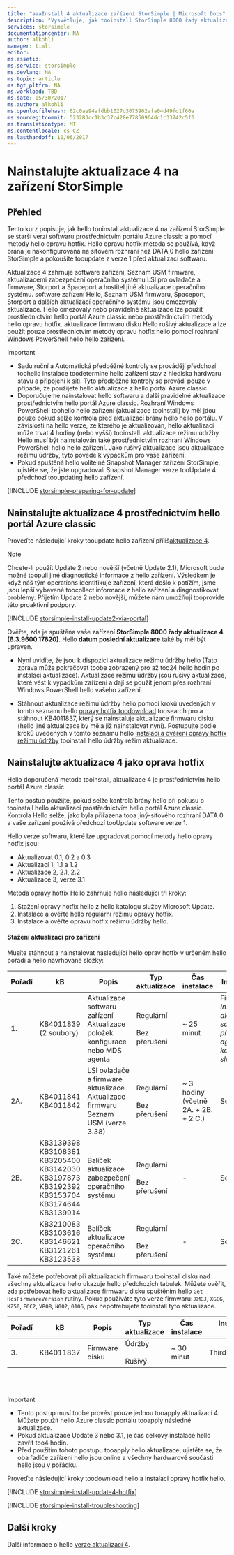 ```yaml
---
title: "aaaInstall 4 aktualizace zařízení StorSimple | Microsoft Docs"
description: "Vysvětluje, jak tooinstall StorSimple 8000 řady aktualizace 4 na vašem zařízení řady StorSimple 8000."
services: storsimple
documentationcenter: NA
author: alkohli
manager: timlt
editor: 
ms.assetid: 
ms.service: storsimple
ms.devlang: NA
ms.topic: article
ms.tgt_pltfrm: NA
ms.workload: TBD
ms.date: 05/30/2017
ms.author: alkohli
ms.openlocfilehash: 62c0ae94afdbb1027d3075962afa04d49fd1f60a
ms.sourcegitcommit: 523283cc1b3c37c428e77850964dc1c33742c5f0
ms.translationtype: MT
ms.contentlocale: cs-CZ
ms.lasthandoff: 10/06/2017
---
```

# <a name="install-update-4-on-your-storsimple-device"></a>Nainstalujte aktualizace 4 na zařízení StorSimple

## <a name="overview"></a>Přehled

Tento kurz popisuje, jak hello tooinstall aktualizace 4 na zařízení StorSimple se starší verzí softwaru prostřednictvím portálu Azure classic a pomocí metody hello opravu hotfix. Hello opravu hotfix metoda se používá, když brána je nakonfigurovaná na síťovém rozhraní než DATA 0 hello zařízení StorSimple a pokoušíte tooupdate z verze 1 před aktualizací softwaru.

Aktualizace 4 zahrnuje software zařízení, Seznam USM firmware, aktualizacemi zabezpečení operačního systému LSI pro ovladače a firmware, Storport a Spaceport a hostitel jiné aktualizace operačního systému.  software zařízení Hello, Seznam USM firmwaru, Spaceport, Storport a dalších aktualizací operačního systému jsou omezovaly aktualizace. Hello omezovaly nebo pravidelné aktualizace lze použít prostřednictvím hello portál Azure classic nebo prostřednictvím metody hello opravu hotfix. aktualizace firmwaru disku Hello rušivý aktualizace a lze použít pouze prostřednictvím metody opravu hotfix hello pomocí rozhraní Windows PowerShell hello hello zařízení. 

> [!IMPORTANT]
> * Sadu ruční a Automatická předběžné kontroly se provádějí předchozí toohello instalace toodetermine hello zařízení stav z hlediska hardwaru stavu a připojení k síti. Tyto předběžné kontroly se provádí pouze v případě, že použijete hello aktualizace z hello portál Azure classic.
> * Doporučujeme nainstalovat hello softwaru a další pravidelné aktualizace prostřednictvím hello portál Azure classic. Rozhraní Windows PowerShell toohello hello zařízení (aktualizace tooinstall) by měl jdou pouze pokud selže kontrola před aktualizací brány hello hello portálu. V závislosti na hello verze, ze kterého je aktualizován, hello aktualizací může trvat 4 hodiny (nebo vyšší) tooinstall. aktualizace režimu údržby Hello musí být nainstalován také prostřednictvím rozhraní Windows PowerShell hello hello zařízení. Jako rušivý aktualizace jsou aktualizace režimu údržby, tyto povede k výpadkům pro vaše zařízení.
> * Pokud spuštěná hello volitelné Snapshot Manager zařízení StorSimple, ujistěte se, že jste upgradovali Snapshot Manager verze tooUpdate 4 předchozí tooupdating hello zařízení.


[!INCLUDE [storsimple-preparing-for-update](../../includes/storsimple-preparing-for-updates.md)]

## <a name="install-update-4-via-hello-azure-classic-portal"></a>Nainstalujte aktualizace 4 prostřednictvím hello portál Azure classic
Proveďte následující kroky tooupdate hello zařízení příliš[aktualizace 4](storsimple-update4-release-notes.md).

> [!NOTE]
> Chcete-li použít Update 2 nebo novější (včetně Update 2.1), Microsoft bude možné toopull jiné diagnostické informace z hello zařízení. Výsledkem je když náš tým operations identifikuje zařízení, která došlo k potížím, jsme jsou lepší vybavené toocollect informace z hello zařízení a diagnostikovat problémy. Přijetím Update 2 nebo novější, můžete nám umožňují tooprovide této proaktivní podpory. 

[!INCLUDE [storsimple-install-update2-via-portal](../../includes/storsimple-install-update2-via-portal.md)]

Ověřte, zda je spuštěna vaše zařízení **StorSimple 8000 řady aktualizace 4 (6.3.9600.17820)**. Hello **datum poslední aktualizace** také by měl být upraven. 

* Nyní uvidíte, že jsou k dispozici aktualizace režimu údržby hello (Tato zpráva může pokračovat toobe zobrazený pro až too24 hello hodin po instalaci aktualizace). Aktualizace režimu údržby jsou rušivý aktualizace, které vést k výpadkům zařízení a dají se použít jenom přes rozhraní Windows PowerShell hello vašeho zařízení.
 
* Stáhnout aktualizace režimu údržby hello pomocí kroků uvedených v tomto seznamu hello [opravy hotfix toodownload](#to-download-hotfixes) toosearch pro a stáhnout KB4011837, který se nainstaluje aktualizace firmwaru disku (hello jiné aktualizace by měla již nainstalovat nyní). Postupujte podle kroků uvedených v tomto seznamu hello [instalaci a ověření opravy hotfix režimu údržby](#to-install-and-verify-maintenance-mode-hotfixes) tooinstall hello údržby režim aktualizace. 

## <a name="install-update-4-as-a-hotfix"></a>Nainstalujte aktualizace 4 jako oprava hotfix
Hello doporučená metoda tooinstall, aktualizace 4 je prostřednictvím hello portál Azure classic.

Tento postup použijte, pokud selže kontrola brány hello při pokusu o tooinstall hello aktualizací prostřednictvím hello portál Azure classic. Kontrola Hello selže, jako byla přiřazena tooa jiný-síťového rozhraní DATA 0 a vaše zařízení používá předchozí tooUpdate software verze 1.

Hello verze softwaru, které lze upgradovat pomocí metody hello opravy hotfix jsou:

* Aktualizovat 0.1, 0.2 a 0.3
* Aktualizací 1, 1.1 a 1.2
* Aktualizace 2, 2.1, 2.2
* Aktualizace 3, verze 3.1 


Metoda opravy hotfix Hello zahrnuje hello následující tři kroky:

1. Stažení opravy hotfix hello z hello katalogu služby Microsoft Update.
2. Instalace a ověřte hello regulární režimu opravy hotfix.
3. Instalace a ověřte opravu hotfix režimu údržby hello.

#### <a name="download-updates-for-your-device"></a>Stažení aktualizací pro zařízení

Musíte stáhnout a nainstalovat následující hello oprav hotfix v určeném hello pořadí a hello navrhované složky:

| Pořadí | kB | Popis | Typ aktualizace | Čas instalace |Instalace ve složce|
| --- | --- | --- | --- | --- | --- |
| 1. |KB4011839 <br> (2 soubory) |Aktualizace softwaru zařízení <br> Aktualizace položek konfigurace nebo MDS agenta |Regulární <br></br>Bez přerušení |~ 25 minut |FirstOrderUpdate <br> _Instalace aktualizace softwaru zařízení před aktualizací agenta položek konfigurace nebo služby MDS_|
| 2A. |KB4011841 <br> KB4011842 |LSI ovladače a firmware aktualizace <br> Aktualizace firmwaru Seznam USM (verze 3.38) |Regulární <br></br>Bez přerušení |~ 3 hodiny <br> (včetně 2A. + 2B. + 2 C.)|SecondOrderUpdate|
| 2B. |KB3139398 KB3108381 <br> KB3205400 KB3142030 <br> KB3197873 KB3192392  <br> KB3153704 KB3174644 <br> KB3139914  |Balíček aktualizace zabezpečení operačního systému |Regulární <br></br>Bez přerušení |- |SecondOrderUpdate|
| 2C. |KB3210083 KB3103616 <br> KB3146621 KB3121261 <br> KB3123538 |Balíček aktualizace operačního systému |Regulární <br></br>Bez přerušení |- |SecondOrderUpdate|

Také můžete potřebovat při aktualizacích firmwaru tooinstall disku nad všechny aktualizace hello ukazuje hello předchozích tabulek. Můžete ověřit, zda potřebovat hello aktualizace firmwaru disku spuštěním hello `Get-HcsFirmwareVersion` rutiny. Pokud používáte tyto verze firmwaru: `XMGJ`, `XGEG`, `KZ50`, `F6C2`, `VR08`, `N002`, `0106`, pak nepotřebujete tooinstall tyto aktualizace.

| Pořadí | kB | Popis | Typ aktualizace | Čas instalace | Instalace ve složce|
| --- | --- | --- | --- | --- | --- |
| 3. |KB4011837 |Firmware disku |Údržby <br></br>Rušivý |~ 30 minut | ThirdOrderUpdate |

<br></br>

> [!IMPORTANT]
> * Tento postup musí toobe provést pouze jednou tooapply aktualizací 4. Můžete použít hello Azure classic portálu tooapply následné aktualizace.
> * Pokud aktualizace Update 3 nebo 3.1, je čas celkový instalace hello zavřít too4 hodin.
> * Před použitím tohoto postupu tooapply hello aktualizace, ujistěte se, že oba řadiče zařízení hello jsou online a všechny hardwarové součásti hello jsou v pořádku.

Proveďte následující kroky toodownload hello a instalaci opravy hotfix hello.

[!INCLUDE [storsimple-install-update4-hotfix](../../includes/storsimple-install-update4-hotfix.md)]

[!INCLUDE [storsimple-install-troubleshooting](../../includes/storsimple-install-troubleshooting.md)]

## <a name="next-steps"></a>Další kroky
Další informace o hello [verze aktualizací 4](storsimple-update4-release-notes.md).

